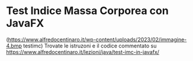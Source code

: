 # Test Indice Massa Corporea con JavaFX
(https://www.alfredocentinaro.it/wp-content/uploads/2023/02/immagine-4.bmp testimc)
Trovate le istruzoni e il codice commentato su https://www.alfredocentinaro.it/lezioni/java/test-imc-in-javafx/
